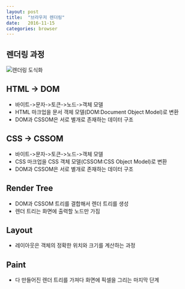 ```yaml
---
layout: post
title:  "브라우저 렌더링"
date:   2016-11-15
categories: browser
---
```


## 렌더링 과정
![렌더링 도식화](http://www.mateoclarke.com/public/images/browser-rendering.png)

## HTML -> DOM
* 바이트->문자->토큰->노드->객체 모델
* HTML 마크업을 문서 객체 모델(DOM:Document Object Model)로 변환
* DOM과 CSSOM은 서로 별개로 존재하는 데이터 구조

## CSS -> CSSOM
* 바이트->문자->토큰->노드->객체 모델
* CSS 마크업을 CSS 객체 모델(CSSOM:CSS Object Model)로 변환
* DOM과 CSSOM은 서로 별개로 존재하는 데이터 구조

## Render Tree
* DOM과 CSSOM 트리를 결합해서 렌더 트리를 생성
* 렌더 트리는 화면에 출력할 노드만 가짐

## Layout
* 레이아웃은 객체의 정확한 위치와 크기를 계산하는 과정

## Paint
* 다 만들어진 렌더 트리를 가져다 화면에 픽셀을 그리는 마지막 단계
